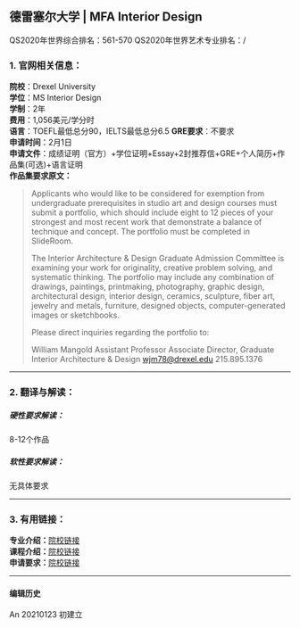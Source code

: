 ## 德雷塞尔大学 | MFA Interior Design

QS2020年世界综合排名：561-570
QS2020年世界艺术专业排名：/


### 1. 官网相关信息：

**院校**：Drexel University  
**学位**：MS Interior Design  
**学制**：2年  
**费用**：1,056美元/学分时  
**语言**：TOEFL最低总分90，IELTS最低总分6.5
**GRE要求**：不要求  
**申请时间**：2月1日  
**申请文件**：成绩证明（官方）+学位证明+Essay+2封推荐信+GRE+个人简历+作品集(可选)+语言证明  
**作品集要求原文：**   
> Applicants who would like to be considered for exemption from undergraduate prerequisites in studio art and design courses must submit a portfolio, which should include eight to 12 pieces of your strongest and most recent work that demonstrate a balance of technique and concept. The portfolio must be completed in SlideRoom.
>
> The Interior Architecture & Design Graduate Admission Committee is examining your work for originality, creative problem solving, and systematic thinking. The portfolio may include any combination of drawings, paintings, printmaking, photography, graphic design, architectural design, interior design, ceramics, sculpture, fiber art, jewelry and metals, furniture, designed objects, computer-generated images or sketchbooks.
>
> Please direct inquiries regarding the portfolio to:
>
> William Mangold
Assistant Professor
Associate Director, Graduate Interior Architecture & Design
wjm78@drexel.edu
215.895.1376




---


### 2. 翻译与解读：

##### 硬性要求解读：
8-12个作品



##### 软性要求解读：
无具体要求

---


### 3. 有用链接：

**专业介绍：**[院校链接](https://drexel.edu/grad/programs/westphal/interior-architecture-and-design/)  
**课程介绍：**[院校链接](http://www.catalog.drexel.edu/graduate/collegeofmediaartsanddesign/interiorarchitectureanddesign/?_gl=1*1wkif1l*_ga*MTQzMDU3NTU2Mi4xNjExNTYzNzMx*_ga_6KJ1PNLE19*MTYxMTU2MzcyOS4xLjEuMTYxMTU2NTUwOC4w#degreerequirementsmstext)  
**申请要求：**[院校链接](https://drexel.edu/grad/programs/westphal/interior-architecture-and-design/)



---


#### 编辑历史

An 20210123 初建立
